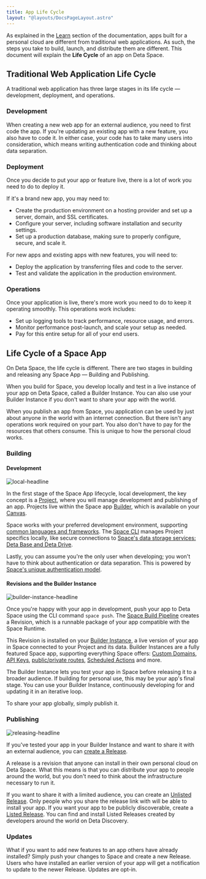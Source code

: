 ```yaml
---
title: App Life Cycle
layout: "@layouts/DocsPageLayout.astro"
---
```


As explained in the [Learn](/docs/en/learn) section of the documentation, apps built for a personal cloud are different from traditional web applications. As such, the steps you take to build, launch, and distribute them are different. This document will explain the **Life Cycle** of an app on Deta Space.

## Traditional Web Application Life Cycle

A traditional web application has three large stages in its life cycle — development, deployment, and operations.

### Development

When creating a new web app for an external audience, you need to first code the app. If you're updating an existing app with a new feature, you also have to code it. In either case, your code has to take many users into consideration, which means writing authentication code and thinking about data separation.

### Deployment

Once you decide to put your app or feature live, there is a lot of work you need to do to deploy it.

If it's a brand new app, you may need to:

- Create the production environment on a hosting provider and set up a server, domain, and SSL certificates.
- Configure your server, including software installation and security settings.
- Set up a production database, making sure to properly configure, secure, and scale it.

For new apps and existing apps with new features, you will need to:

- Deploy the application by transferring files and code to the server.
- Test and validate the application in the production environment.

### Operations

Once your application is live, there's more work you need to do to keep it operating smoothly. This operations work includes:

- Set up logging tools to track performance, resource usage, and errors.
- Monitor performance post-launch, and scale your setup as needed.
- Pay for this entire setup for all of your end users.

## Life Cycle of a Space App

On Deta Space, the life cycle is different. There are two stages in building and releasing any Space App — Building and Publishing.

When you build for Space, you develop locally and test in a live instance of your app on Deta Space, called a Builder Instance. You can also use your Builder Instance if you don't want to share your app with the world.

When you publish an app from Space, you application can be used by just about anyone in the world with an internet connection. But there isn't any operations work required on your part. You also don't have to pay for the resources that others consume. This is unique to how the personal cloud works.

### Building

#### Development

![local-headline](/docs_assets/build/local-development-headline.png)

In the first stage of the Space App lifecycle, local development, the key concept is a [Project](/docs/en/build/buidling-your-app/projects), where you will manage development and publishing of an app. Projects live within the Space app [Builder](/docs/en/build/development/builder), which is available on your [Canvas](/docs/en/use/interface#canvas).

Space works with your preferred development environment, supporting [common languages and frameworks](/docs/en/build/quick-starts). The [Space CLI](/docs/en/build/space-cli) manages Project specifics locally, like secure connections to [Space's data storage services: Deta Base and Deta Drive](/docs/en/build/data-storage).

Lastly, you can assume you're the only user when developing; you won't have to think about authentication or data separation. This is powered by [Space's unique authentication model](/docs/en/build/the-space-runtime/authentication).

#### Revisions and the Builder Instance

![builder-instance-headline](/docs_assets/build/builder-instance-headline.png)

Once you're happy with your app in development, push your app to Deta Space using the CLI command `space push`. The [Space Build Pipeline](/docs/en/build/fundamentals/development/pushing#the-space-build-pipeline) creates a Revision, which is a runnable package of your app compatible with the Space Runtime.

This Revision is installed on your [Builder Instance](/docs/en/build/fundamentals/development/local-development), a live version of your app in Space connected to your Project and its data. Builder Instances are a fully featured Space app, supporting everything Space offers: [Custom Domains](/docs/en/use/space-apps/domains#custom-domains), [API Keys](/docs/en/build/fundamentals/the-space-runtime/authentication#api-keys), [public/private routes](/docs/en/build/fundamentals/the-space-runtime/authentication#public-mircos-and-routes), [Scheduled Actions](/docs/en/build/fundamentals/actions) and more.

The Builder Instance lets you test your app in Space before releasing it to a broader audience. If building for personal use, this may be your app's final stage. You can use your Builder Instance, continuously developing for and updating it in an iterative loop.

To share your app globally, simply publish it.

### Publishing

![releasing-headline](/docs_assets/publish/releasing-headline.png)

If you've tested your app in your Builder Instance and want to share it with an external audience, you can [create a Release](/docs/en/use/publish/intro).

A release is a revision that anyone can install in their own personal cloud on Deta Space. What this means is that you can distribute your app to people around the world, but you don't need to think about the infrastructure necessary to run it.

If you want to share it with a limited audience, you can create an [Unlisted Release](/docs/en/use/publish/intro). Only people who you share the release link with will be able to install your app. If you want your app to be publicly discoverable, create a [Listed Release](/docs/en/use/publish/intro). You can find and install Listed Releases created by developers around the world on Deta Discovery.

### Updates

What if you want to add new features to an app others have already installed? Simply push your changes to Space and create a new Release. Users who have installed an earlier version of your app will get a notification to update to the newer Release. Updates are opt-in.
